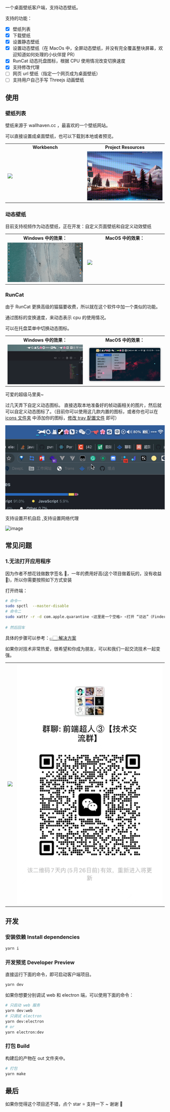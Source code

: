 <p align="center">
  <a href="https://vuejs.org" target="_blank" rel="noopener noreferrer">
  </a>
</p>

一个桌面壁纸客户端，支持动态壁纸。

支持的功能：

- [x] 壁纸列表
- [x] 下载壁纸
- [x] 设置静态壁纸
- [x] 设置动态壁纸（在 MacOs 中，全屏动态壁纸，并没有完全覆盖整块屏幕，欢迎知道如何处理的小伙伴提 PR）
- [x] RunCat 动态托盘图标，根据 CPU 使用情况改变切换速度
- [x] 支持修改代理
- [ ] 网页 url 壁纸（指定一个网页成为桌面壁纸）
- [ ] 支持用户自己手写 Threejs 动画壁纸

## 使用

### 壁纸列表

壁纸来源于 wallhaven.cc ，最喜欢的一个壁纸网站。

可以直接设置成桌面壁纸，也可以下载到本地或者预览。

<table>
  <tr>
      <td width="50%" align="center"><b>Workbench</b></td>
      <td width="50%" align="center"><b>Project Resources</b></td>
  </tr>
  <tr>
     <td><img src="https://raw.githubusercontent.com/wangrongding/image-house/master/202301021543565.png"/></td>
     <td><img src="https://raw.githubusercontent.com/wangrongding/image-house/master/202301021752830.gif"/></td>
  </tr>
</table>

### 动态壁纸

目前支持视频作为动态壁纸，正在开发：自定义页面壁纸和自定义动效壁纸

<table>
  <tr>
      <td width="50%" align="center"><b>Windows 中的效果：</b></td>
      <td width="50%" align="center"><b>MacOS 中的效果：</b></td>
  </tr>
  <tr>
     <td><img src="https://raw.githubusercontent.com/wangrongding/image-house/master/images202204250101273.gif"/></td>
     <td><img src="https://raw.githubusercontent.com/wangrongding/image-house/master/202301030031627.gif"/></td>
  </tr>
</table>

### RunCat

由于 RunCat 更换高级的猫猫要收费，所以就在这个软件中加一个类似的功能。

通过图标的变换速度，来动态表示 cpu 的使用情况。

可以在托盘菜单中切换动态图标。

<table>
  <tr>
      <td width="50%" align="center"><b>Windows 中的效果：</b></td>
      <td width="50%" align="center"><b>MacOS 中的效果：</b></td>
  </tr>
  <tr>
     <td><img src="https://raw.githubusercontent.com/wangrongding/image-house/master/202212301215445.gif"/></td>
     <td><img src="https://raw.githubusercontent.com/wangrongding/image-house/master/202301021550728.png"/></td>
  </tr>
</table>

可爱的超级马里奥~

过几天弄下自定义动态图标。 直接选取本地准备好的帧动画相关的图片，然后就可以自定义动态图标了。（目前你可以使用这几款内置的图标，或者你也可以在 [icons 文件夹](./public/icons) 中添加你的图标，[修改 tray 配置文件](./electron/tray-list.ts) 即可）

<img src="https://raw.githubusercontent.com/wangrongding/image-house/master/202301030045464.gif" width="600" />

支持设置开机自启 ,支持设置网络代理

<img width="600" alt="image" src="https://github.com/wangrongding/wallpaper-box/assets/42437658/91b0d5ac-eecc-4061-b630-3b0e2bef4744">

## 常见问题

### 1.无法打开应用程序

因为作者不想花钱做数字签名 🥲，一年的费用好高(这个项目做着玩的，没有收益 👀)，所以你需要按照如下方式安装

打开终端：

```sh
# 命令一
sudo spctl  --master-disable
# 命令二
sudo xattr -r -d com.apple.quarantine <这里是一个空格> <打开 “访达”（Finder）进入 “应用程序” 目录，找到 wallpaper-box，拖进终端>

# 然后回车
```

具体的步骤可以参考：[👉🏻 解决方案](https://zhuanlan.zhihu.com/p/135948430)

如果你对技术非常热爱，很希望和你成为朋友，可以和我们一起交流技术一起变强。

<table>
  <tr>
     <td><img src="https://assets.fedtop.com/picbed/202302090947704.png"/></td>
     <td><img src="https://raw.githubusercontent.com/wangrongding/image-house/master/202305190931902.png"/></td>
  </tr>
</table>

## 开发

### 安装依赖 Install dependencies

```sh
yarn i
```

### 开发预览 Developer Preview

直接运行下面的命令，即可启动客户端项目。

```sh
yarn dev

```

如果你想要分别调试 web 和 electron 端，可以使用下面的命令：

```sh
# 只启动 web 服务
yarn dev:web
# 只调试 electron
yarn dev:electron
# or
yarn electron:dev
```

### 打包 Build

构建后的产物在 out 文件夹中。

```sh
# 打包
yarn make
```

## 最后

如果你觉得这个项目还不错，点个 star ⭐️ 支持一下 ~ 谢谢 🌸
